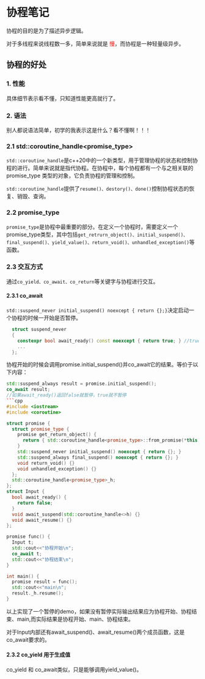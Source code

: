 # 协程笔记
协程的目的是为了描述异步逻辑。


对于多线程来说线程数一多，简单来说就是
<font color="Red">慢</font>，而协程是一种轻量级异步。

## 协程的好处
### 1. 性能
具体细节表示看不懂，只知道性能更高就行了。
### 2. 语法
别人都说语法简单，初学的我表示这是什么？看不懂啊！！！
### 2.1 std::coroutine_handle<promise_type>
```std::coroutine_handle```是c++20中的一个新类型，用于管理协程的状态和控制协程的进行。简单来说就是指代协程。在协程中，每个协程都有一个与之相关联的 promise_type 类型的对象，它负责协程的管理和控制。

```std::coroutine_handle```提供了```resume()、destory()、done()```控制协程状态的恢复、销毁、查询。
### 2.2 promise_type
```promise_type```是协程中最重要的部分。在定义一个协程时，需要定义一个promise_type类型，其中包括```get_retrurn_object()、initial_suspend()、final_suspend()、yield_value()、return_void()、unhandled_exception()```等函数。
### 2.3 交互方式
通过```co_yield、co_await、co_return```等关键字与协程进行交互。

#### 2.3.1 co_await
```std::suspend_never initial_suspend() noexcept { return {};}```决定启动一个协程的时候一开始是否暂停。
```cpp
  struct suspend_never
  {
    constexpr bool await_ready() const noexcept { return true; } //true不暂停 false暂停
    ...
  };
```
协程开始的时候会调用promise.initial_suspend()并co_await它的结果。等价于以下内容：
```cpp
std::suspend_always result = promise.initial_suspend();
co_await result;
//如果await_ready()返回false就暂停，true就不暂停
```cpp
#include <iostream>
#include <coroutine>

struct promise {
  struct promise_type {
    promise get_return_object() {
      return { std::coroutine_handle<promise_type>::from_promise(*this) };
    }
    std::suspend_never initial_suspend() noexcept { return {}; }
    std::suspend_always final_suspend() noexcept { return {}; }
    void return_void() {}
    void unhandled_exception() {}
  };
  std::coroutine_handle<promise_type>_h;
};
struct Input {
  bool await_ready() {
    return false;
  }
  void await_suspend(std::coroutine_handle<>h) {}
  void await_resume() {}
};

promise func() {
  Input t;
  std::cout<<"协程开始\n";
  co_await t;
  std::cout<<"协程结束\n";
}

int main() {
  promise result = func();
  std::cout<<"main\n";
  result._h.resume();
}
```
以上实现了一个暂停的demo，如果没有暂停实际输出结果应为协程开始、协程结束、main,而实际结果是协程开始、main、协程结束。

对于Input内部还有await_suspend()、await_resume()两个成员函数，这是co_await要求的。
#### 2.3.2 co_yield 用于生成值
co_yield 和 co_await类似，只是能够调用yield_value()。
